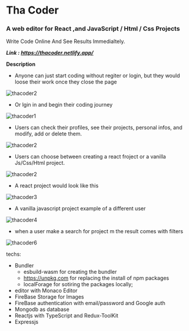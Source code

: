 ﻿# Tha Coder

### A web editor for React ,and JavaScript / Html / Css Projects

Write Code Online And See Results Immedialtely.

***Link : https://thacoder.netlify.app/***

****Description****

  - Anyone can just start coding without regiter or login, but they would loose their work once they close the page

![thacoder2](https://user-images.githubusercontent.com/69104880/225356018-3a5d50d7-fca9-4877-b16c-20954bbe26f6.png)

  - Or lgin in and begin their coding journey

![thacoder1](https://user-images.githubusercontent.com/69104880/225355747-b33d1afb-c2ce-4db4-91b8-4f448f513e33.png)

  - Users can check their profiles, see their projects, personal infos, and modify, add or delete them.

![thacoder2](https://user-images.githubusercontent.com/69104880/225356791-c1e69acc-0b87-4f05-aa58-59dd48ee4659.png)

  - Users can choose between creating a react froject or a vanilla Js/Css/Html project.

![thacoder2](https://user-images.githubusercontent.com/69104880/225357455-5d5a5557-d578-410d-8cdd-1ecde6a08ce5.png)

  - A react project would look like this

![thacoder3](https://user-images.githubusercontent.com/69104880/225360717-de610bc7-930c-4bb8-afd1-6c94ccb3e487.png)

  - A vanilla javascript project example of a different user

![thacoder4](https://user-images.githubusercontent.com/69104880/225362161-fe10e5b5-b871-4052-a421-ece61542dac8.png)
 
  - when a user make a search for  project m the result comes with filters
  
  ![thacoder6](https://user-images.githubusercontent.com/69104880/225363752-5131c846-a75b-4ea4-94eb-4cacaa5ed889.png)


techs:
- Bundler
  - esbuild-wasm for creating the bundler
  - https://unpkg.com for replacing the install of npm packages
  - localForage for sotiring the packages locally;
- editor with Monaco Editor
- FireBase Storage for Images
- FireBase authentication with email/password and Google auth
- Mongodb as database
- Reactjs with TypeScript and Redux-ToolKit 
- Expressjs

